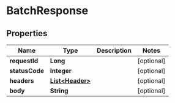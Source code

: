 # BatchResponse

## Properties
Name | Type | Description | Notes
------------ | ------------- | ------------- | -------------
**requestId** | **Long** |  |  [optional]
**statusCode** | **Integer** |  |  [optional]
**headers** | [**List&lt;Header&gt;**](Header.md) |  |  [optional]
**body** | **String** |  |  [optional]
